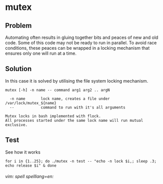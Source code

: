 # mutex

## Problem

Automating often results in gluing together bits and peaces of new and old code. Some of this code may not be ready to run in parallel. To avoid race conditions, these peaces can be wrapped in a locking mechanism that ensures only one will run at a time.

## Solution

In this case it is solved by utilising the file system locking mechanism.

    mutex [-h] -n name -- command arg1 arg2 .. argN

      -n name       lock name, creates a file under /var/lock/mutex_${name}
      --            command to run with it's all arguments

    Mutex locks in bash implemented with flock.
    All processes started under the same lock name will run mutual exclusive.

## Test

See how it works

    for i in {1..25}; do ./mutex -n test -- "echo -n lock $i,; sleep .3; echo release $i" & done

###### vim: spell spelllang=en:
